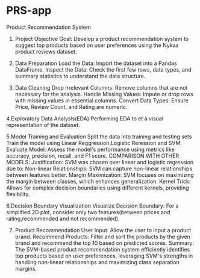 # PRS-app
Product Recommendation System
1. Project Objective
Goal: Develop a product recommendation system to suggest top products based on user preferences using the Nykaa product reviews dataset.

2. Data Preparation
Load the Data: Import the dataset into a Pandas DataFrame.
Inspect the Data: Check the first few rows, data types, and summary statistics to understand the data structure.

3. Data Cleaning
Drop Irrelevant Columns: Remove columns that are not necessary for the analysis.
Handle Missing Values: Impute or drop rows with missing values in essential columns.
Convert Data Types: Ensure Price, Review Count, and Rating are numeric.

4.Exploratory Data Analysis(EDA):Performing EDA to et a visual representation of the dataset.

 5.Model Training and Evaluation 
Split the data into training and testing sets
Train the model using Linear Reggression,Logistic Reression and SVM.
Evaluate Model: Assess the model's performance using metrics like accuracy, precision, recall, and F1 score.
COMPARISON WITH OTHER MODELS:
Justification: SVM was chosen over linear and logistic regression due to:
Non-linear Relationships: SVM can capture non-linear relationships between features better.
Margin Maximization: SVM focuses on maximizing the margin between classes, which enhances generalization.
Kernel Trick: Allows for complex decision boundaries using different kernels, providing flexibility.

 6.Decision Boundary Visualization
Visualize Decision Boundary: For a simplified 2D plot, consider only two features(between prices and rating,recommended and not recommended).

7. Product Recommendation
User Input: Allow the user to input a product brand.
Recommend Products: Filter and sort the products by the given brand and recommend the top 10 based on predicted scores.
Summary: The SVM-based product recommendation system efficiently identifies top products based on user preferences, leveraging SVM's strengths in handling non-linear relationships and maximizing class separation margins.
